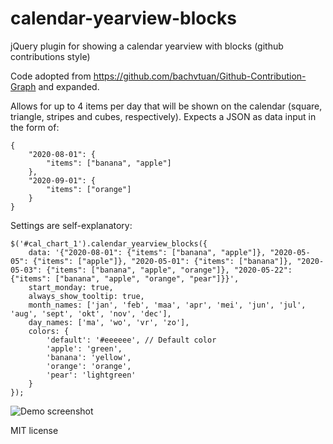 # calendar-yearview-blocks
jQuery plugin for showing a calendar yearview with blocks (github contributions style)

Code adopted from https://github.com/bachvtuan/Github-Contribution-Graph and expanded.

Allows for up to 4 items per day that will be shown on the calendar (square, triangle, stripes and cubes, respectively).
Expects a JSON as data input in the form of:

    {
        "2020-08-01": {
            "items": ["banana", "apple"]
        }, 
        "2020-09-01": {
            "items": ["orange"]
        }
    }

Settings are self-explanatory:

    $('#cal_chart_1').calendar_yearview_blocks({
        data: '{"2020-08-01": {"items": ["banana", "apple"]}, "2020-05-05": {"items": ["apple"]}, "2020-05-01": {"items": ["banana"]}, "2020-05-03": {"items": ["banana", "apple", "orange"]}, "2020-05-22": {"items": ["banana", "apple", "orange", "pear"]}}',
        start_monday: true,
        always_show_tooltip: true,
        month_names: ['jan', 'feb', 'maa', 'apr', 'mei', 'jun', 'jul', 'aug', 'sept', 'okt', 'nov', 'dec'],
        day_names: ['ma', 'wo', 'vr', 'zo'],
        colors: {
            'default': '#eeeeee', // Default color
            'apple': 'green',
            'banana': 'yellow',
            'orange': 'orange',
            'pear': 'lightgreen'
        }
    });

![Demo screenshot](https://i.ibb.co/Dgssfc6/calendar-yearview-blocks.jpg "Demo screenshot")

MIT license
